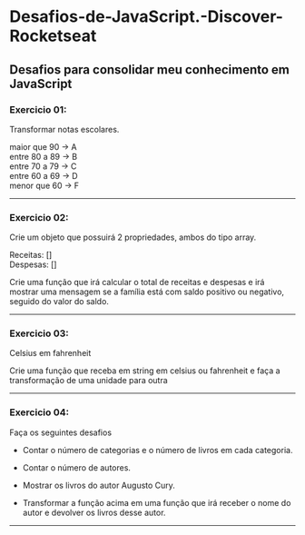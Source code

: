 # Desafios-de-JavaScript.-Discover-Rocketseat

## Desafios para consolidar meu conhecimento em JavaScript

### Exercicio 01:

Transformar notas escolares.

maior que 90 ->  A <br>
entre 80 a 89 -> B <br>
entre 70 a 79 -> C <br>
entre 60 a 69 -> D <br>
menor que 60 ->  F

<hr>

### Exercicio 02:

Crie um objeto que possuirá 2 propriedades, ambos do tipo array.

Receitas: [] <br>
Despesas: []


Crie uma função que irá calcular o total de receitas e despesas e irá mostrar uma mensagem se a família está com saldo positivo ou negativo, seguido do valor do saldo.

<hr>

### Exercicio 03:

Celsius em fahrenheit

Crie uma função que receba em string em celsius ou fahrenheit e faça a transformação de uma unidade para outra

<hr>

### Exercicio 04:

Faça os seguintes desafios

- Contar o número de categorias e o número de livros em cada categoria.

- Contar o número de autores.

- Mostrar os livros do autor Augusto Cury.

- Transformar a função acima em uma função que irá receber o nome do autor e devolver os livros desse autor.
<hr>
